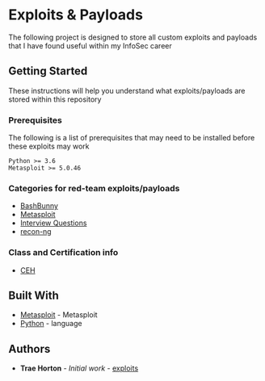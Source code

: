 # Exploits & Payloads

The following project is designed to store all custom exploits and payloads that I have found useful within my InfoSec career

## Getting Started

These instructions will help you understand what exploits/payloads are stored within this repository

### Prerequisites

The following is a list of prerequisites that may need to be installed before these exploits may work
```
Python >= 3.6
Metasploit >= 5.0.46
```

### Categories for red-team exploits/payloads
* [BashBunny](https://github.com/Sorsnce/red-team/tree/master/BashBunny)
* [Metasploit](https://github.com/Sorsnce/red-team/tree/master/Metasploit)
* [Interview Questions](https://github.com/Sorsnce/red-team/tree/master/RedTeam-Interview)
* [recon-ng](https://github.com/Sorsnce/red-team/tree/master/recon-ng)

### Class and Certification info
* [CEH](https://github.com/Sorsnce/red-team/tree/master/HackerHalted)

## Built With

* [Metasploit](https://www.metasploit.com/) - Metasploit
* [Python](https://www.python.org/) - language

## Authors

* **Trae Horton** - *Initial work* - [exploits](https://github.com/Sorsnce/red-team)
